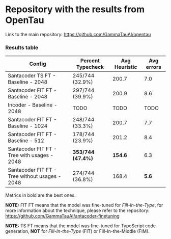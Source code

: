 # Repository with the results from OpenTau

Link to the main repository: https://github.com/GammaTauAI/opentau

### Results table

| Config                                         | Percent Typecheck   | Avg Heuristic | Avg errors |
| ---------------------------------------------- | ------------------- | ------------- | ---------- |
| Santacoder TS FT - Baseline - 2048             | 245/744 (32.9%)     | 200.7         | 7.0        |
| Santacoder FIT FT - Baseline - 2048            | 297/744 (39.9%)     | 200.9         | 8.6        |
| Incoder - Baseline - 2048                      | TODO                | TODO          | TODO       |
| Santacoder FIT FT - Baseline - 1024            | 248/744 (33.3%)     | 200.7         | 7.7        |
| Santacoder FIT FT - Baseline - 512             | 178/744 (23.9%)     | 201.2         | 8.4        |
| Santacoder FIT FT - Tree with usages - 2048    | **353/744 (47.4%)** | **154.6**     | 6.3        |
| Santacoder FIT FT - Tree without usages - 2048 | 274/744 (36.8%)     | 168.4         | **5.6**    |

Metrics in bold are the best ones.

**NOTE:** FIT FT means that the model was fine-tuned for _Fill-In-the-Type_, for more
information about the technique, please refer to the repository: https://github.com/GammaTauAI/antacoder-finetuning

**NOTE:** TS FT means that the model was fine-tuned for TypeScript code generation, **NOT** for _Fill-In-the-Type_ (FIT)
or Fill-In-the-Middle (FIM).
